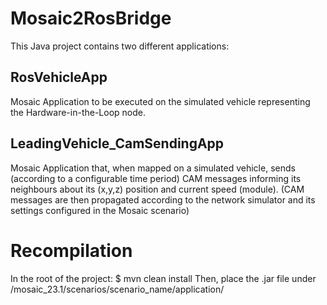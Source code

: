 # Mosaic2RosBridge

This Java project contains two different applications:
## RosVehicleApp
Mosaic Application to be executed on the simulated vehicle representing the Hardware-in-the-Loop node.
## LeadingVehicle_CamSendingApp
Mosaic Application that, when mapped on a simulated vehicle, sends (according to a configurable time period) CAM messages informing its neighbours about its (x,y,z) position and current speed (module).
(CAM messages are then propagated according to the network simulator and its settings configured in the Mosaic scenario)

# Recompilation
In the root of the project: $ mvn clean install
Then, place the .jar file under /mosaic_23.1/scenarios/scenario_name/application/

